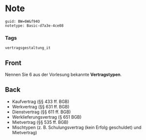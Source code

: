 # Note
```
guid: BW=6W&f94O
notetype: Basic-d7a3e-4ce08
```

### Tags
```
vertragsgestaltung_it
```

## Front
Nennen Sie 6 aus der Vorlesung bekannte <b>Vertragstypen</b>.

## Back
<ul>
  <li>Kaufvertrag (§§ 433 ff. BGB)
  <li>Werkvertrag (§§ 631 ff. BGB)
  <li>Dienstvertrag (§§ 611 ff. BGB)
  <li>Werklieferungsvertrag (§ 651 BGB)
  <li>Mietvertrag (§§ 535 ff. BGB)
  <li>Mischtypen (z. B. Schulungsvertrag (kein Erfolg geschuldet)
  und Mietvertrag)
</ul>
